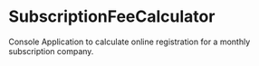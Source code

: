 # SubscriptionFeeCalculator
Console Application to calculate online registration for a monthly subscription company. 
